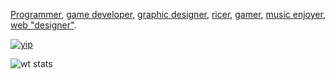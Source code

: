 [Programmer](https://github.com/IAmMoltony/useless-sh), [game developer](https://github.com/IAmMoltony/nonoSharp), [graphic designer](https://github.com/IAmMoltony/desktop-wallpaper), [ricer](https://github.com/IAmMoltony/configs), [gamer](https://github.com/IAmMoltony/savefiles), [music enjoyer](https://github.com/IAmMoltony/music-lib), [web "designer"](https://iammoltony.github.io).

[![yip](https://iammoltony.github.io/cert/moltony_certified.jpg)](https://iammoltony.github.io)

![wt stats](https://github-readme-stats.vercel.app/api/wakatime?username=moltony\&layout=compact)
